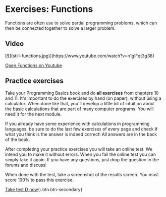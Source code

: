 # Exercises: Functions

Functions are often use to solve partial programming problems, which can then be connected together to solve a larger problem.


## Video

<div markdown="1" class="extend">
[![](still-functions.jpg)](https://www.youtube.com/watch?v=n1glFqt3g38)
</div>

[Open Functions on Youtube](https://www.youtube.com/watch?v=n1glFqt3g38)


## Practice exercises

Take your Programming Basics book and do **all exercises** from chapters 10 and 11. It's important to do the exercises by hand (on paper), without using a calculator. When done like that, you'll develop a little bit of intuition about the basic calculations that are part of many computer programs. You will need it for the next module.

If you already have some experience with calculations in programming languages, be sure to do the last few exercises of every page and check if what you think is the answer is indeed correct! All answers are in the back of the book.

After completing your practice exercises you will take an online test. We intend you to make it without errors. When you fail the online test you can simply take it again. If you have any questions, just drop the question in the forums and discuss!

When done with the test, take a screenshot of the results screen. You must score 100% to pass this exercise.

[Take test D now](https://practice.mprog.nl/entry/prog1){:.btn.btn-secondary}
